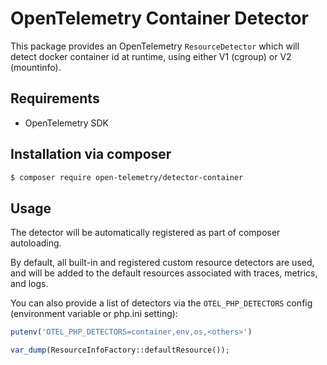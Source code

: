 # OpenTelemetry Container Detector

This package provides an OpenTelemetry `ResourceDetector` which will detect docker container id at runtime, using either V1 (cgroup) or V2 (mountinfo).

## Requirements

* OpenTelemetry SDK

## Installation via composer

```bash
$ composer require open-telemetry/detector-container
```

## Usage

The detector will be automatically registered as part of composer autoloading.

By default, all built-in and registered custom resource detectors are used, and will be added to the default resources associated with traces, metrics, and logs.

You can also provide a list of detectors via the `OTEL_PHP_DETECTORS` config (environment variable or php.ini setting):
```php
putenv('OTEL_PHP_DETECTORS=container,env,os,<others>')

var_dump(ResourceInfoFactory::defaultResource());
```
